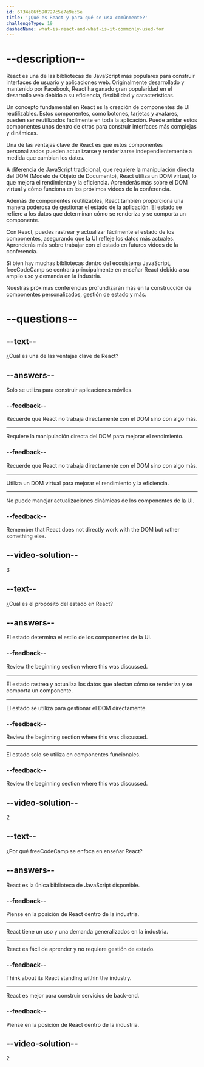 ```yaml
---
id: 6734e86f590727c5e7e9ec5e
title: '¿Qué es React y para qué se usa comúnmente?'
challengeType: 19
dashedName: what-is-react-and-what-is-it-commonly-used-for
---
```


# --description--

React es una de las bibliotecas de JavaScript más populares para construir interfaces de usuario y aplicaciones web. Originalmente desarrollado y mantenido por Facebook, React ha ganado gran popularidad en el desarrollo web debido a su eficiencia, flexibilidad y características.

Un concepto fundamental en React es la creación de componentes de UI reutilizables. Estos componentes, como botones, tarjetas y avatares, pueden ser reutilizados fácilmente en toda la aplicación. Puede anidar estos componentes unos dentro de otros para construir interfaces más complejas y dinámicas.

Una de las ventajas clave de React es que estos componentes personalizados pueden actualizarse y renderizarse independientemente a medida que cambian los datos.

A diferencia de JavaScript tradicional, que requiere la manipulación directa del DOM (Modelo de Objeto de Documento), React utiliza un DOM virtual, lo que mejora el rendimiento y la eficiencia. Aprenderás más sobre el DOM virtual y cómo funciona en los próximos videos de la conferencia.

Además de componentes reutilizables, React también proporciona una manera poderosa de gestionar el estado de la aplicación. El estado se refiere a los datos que determinan cómo se renderiza y se comporta un componente.

Con React, puedes rastrear y actualizar fácilmente el estado de los componentes, asegurando que la UI refleje los datos más actuales. Aprenderás más sobre trabajar con el estado en futuros videos de la conferencia.

Si bien hay muchas bibliotecas dentro del ecosistema JavaScript, freeCodeCamp se centrará principalmente en enseñar React debido a su amplio uso y demanda en la industria.

Nuestras próximas conferencias profundizarán más en la construcción de componentes personalizados, gestión de estado y más.

# --questions--

## --text--

¿Cuál es una de las ventajas clave de React?

## --answers--

Solo se utiliza para construir aplicaciones móviles.

### --feedback--

Recuerde que React no trabaja directamente con el DOM sino con algo más.

---

Requiere la manipulación directa del DOM para mejorar el rendimiento.

### --feedback--

Recuerde que React no trabaja directamente con el DOM sino con algo más.

---

Utiliza un DOM virtual para mejorar el rendimiento y la eficiencia.

---

No puede manejar actualizaciones dinámicas de los componentes de la UI.

### --feedback--

Remember that React does not directly work with the DOM but rather something else.

## --video-solution--

3

## --text--

¿Cuál es el propósito del estado en React?

## --answers--

El estado determina el estilo de los componentes de la UI.

### --feedback--

Review the beginning section where this was discussed.

---

El estado rastrea y actualiza los datos que afectan cómo se renderiza y se comporta un componente.

---

El estado se utiliza para gestionar el DOM directamente.

### --feedback--

Review the beginning section where this was discussed.

---

El estado solo se utiliza en componentes funcionales.

### --feedback--

Review the beginning section where this was discussed.

## --video-solution--

2

## --text--

¿Por qué freeCodeCamp se enfoca en enseñar React?

## --answers--

React es la única biblioteca de JavaScript disponible.

### --feedback--

Piense en la posición de React dentro de la industria.

---

React tiene un uso y una demanda generalizados en la industria.

---

React es fácil de aprender y no requiere gestión de estado.

### --feedback--

Think about its React standing within the industry.

---

React es mejor para construir servicios de back-end.

### --feedback--

Piense en la posición de React dentro de la industria.

## --video-solution--

2
